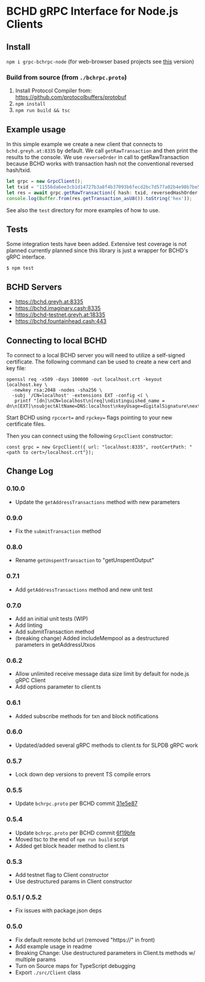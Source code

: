 # BCHD gRPC Interface for Node.js Clients


## Install
`npm i grpc-bchrpc-node` (for web-browser based projects see [this](https://github.com/jcramer/grpc-bchrpc-web) version)


### Build from source (from `./bchrpc.proto`)
1. Install Protocol Compiler from: https://github.com/protocolbuffers/protobuf
2. `npm install`
3. `npm run build && tsc`


## Example usage

In this simple example we create a new client that connects to `bchd.greyh.at:8335` by default.  We call `getRawTransaction` and then print the results to the console.  We use `reverseOrder` in call to getRawTransaction because BCHD works with transaction hash not the conventional reversed hash/txid.

```ts
let grpc = new GrpcClient();
let txid = "11556da6ee3cb1d14727b3a8f4b37093b6fecd2bc7d577a02b4e98b7be58a7e8";
let res = await grpc.getRawTransaction({ hash: txid, reversedHashOrder: true });
console.log(Buffer.from(res.getTransaction_asU8()).toString('hex'));
```

See also the `test` directory for more examples of how to use.


## Tests

Some integration tests have been added. Extensive test coverage is not planned currently planned since this library is just a wrapper for BCHD's gRPC interface.

`$ npm test`


## BCHD Servers

* https://bchd.greyh.at:8335
* https://bchd.imaginary.cash:8335
* https://bchd-testnet.greyh.at:18335
* https://bchd.fountainhead.cash:443


## Connecting to local BCHD

To connect to a local BCHD server you will need to utilize a self-signed certificate.  The following command can be used to create a new cert and key file:

```
openssl req -x509 -days 100000 -out localhost.crt -keyout localhost.key \
  -newkey rsa:2048 -nodes -sha256 \
  -subj '/CN=localhost' -extensions EXT -config <( \
   printf "[dn]\nCN=localhost\n[req]\ndistinguished_name = dn\n[EXT]\nsubjectAltName=DNS:localhost\nkeyUsage=digitalSignature\nextendedKeyUsage=serverAuth")
```

Start BCHD using `rpccert=` and `rpckey=` flags pointing to your new certificate files.

Then you can connect using the following `GrpcClient` constructor:

`const grpc = new GrpcClient({ url: "localhost:8335", rootCertPath: "<path to cert>/localhost.crt"});`


## Change Log

### 0.10.0
- Update the `getAddressTransactions` method with new parameters

### 0.9.0
- Fix the `submitTransaction` method

### 0.8.0
- Rename `getUnspentTransaction` to "getUnspentOutput"

### 0.7.1
- Add `getAddressTransactions` method and new unit test

### 0.7.0
- Add an initial unit tests (WIP)
- Add linting
- Add submitTransaction method
- (breaking change) Added includeMempool as a destructured parameters in getAddressUtxos

### 0.6.2
- Allow unlimited receive message data size limit by default for node.js gRPC Client
- Add options parameter to client.ts

### 0.6.1
- Added subscribe methods for txn and block notifications  

### 0.6.0
- Updated/added several gRPC methods to client.ts for SLPDB gRPC work

### 0.5.7
- Lock down dep versions to prevent TS compile errors

### 0.5.5
- Update `bchrpc.proto` per BCHD commit [31e5e87](https://github.com/gcash/bchd/blob/master/bchrpc/bchrpc.proto)

### 0.5.4
- Update `bchrpc.proto` per BCHD commit [6f19bfe](https://github.com/gcash/bchd/blob/master/bchrpc/bchrpc.proto)
- Moved tsc to the end of `npm run build` script
- Added get block header method to client.ts

### 0.5.3
- Add testnet flag to Client constructor
- Use destructured params in Client constructor

### 0.5.1 / 0.5.2
- Fix issues with package.json deps

### 0.5.0
- Fix default remote bchd url (removed "https://" in front)
- Add example usage in readme
- Breaking Change: Use destructured parameters in Client.ts methods w/ multiple params
- Turn on Source maps for TypeScript debugging
- Export `./src/Client` class
